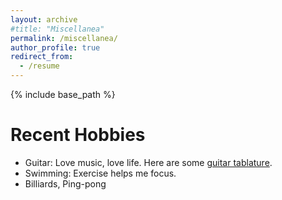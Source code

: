 ```yaml
---
layout: archive
#title: "Miscellanea"
permalink: /miscellanea/
author_profile: true
redirect_from:
  - /resume
---
```


{% include base_path %}

Recent Hobbies
======
<!--* Geek: Technology makes future, here is my [CSDN Blog](https://dwgan.blog.csdn.net/)
-->
* Guitar: Love music, love life. Here are some [guitar tablature](../music/枫叶城2019.pdf).
* Swimming: Exercise helps me focus.
* Billiards, Ping-pong<!--: It is interesting to do kinematic analysis.-->

<!--
Future Plan
=
* Bungee: Always expecting exciting moments.
-->
